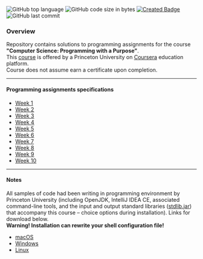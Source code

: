 ![GitHub top language](https://img.shields.io/github/languages/top/stasbutuzov/https://github.com/stasbutuzov/Computer-Science-Programming-with-a-Purpose?color=blue&label=Java&logo=Java&logoColor=red&style=flat-square)
![GitHub code size in bytes](https://img.shields.io/github/languages/code-size/stasbutuzov/https://github.com/stasbutuzov/Computer-Science-Programming-with-a-Purpose?color=blue&label=Code%20Size&style=flat-square) 
[![Created Badge](https://badges.pufler.dev/created/stasbutuzov/https://github.com/stasbutuzov/Computer-Science-Programming-with-a-Purpose?color=blue&label=Created&logoColor=red&style=flat-square)](https://github.com/stasbutuzov/Computer-Science-Programming-with-a-Purpose)
![GitHub last commit](https://img.shields.io/github/last-commit/stasbutuzov/https://github.com/stasbutuzov/Computer-Science-Programming-with-a-Purpose?color=blue&label=Last%20Commit&style=flat-square)
### Overview
Repository contains solutions to programming assignments for the course **"Computer Science: Programming with a Purpose"**.  
This [<ins>course</ins>](https://www.coursera.org/learn/cs-programming-java) is offered by a Princeton University on [<ins>Coursera</ins>](https://www.coursera.org/) education platform.  
Course does not assume earn a certificate upon completion.

---
#### Programming assignments specifications
- [<ins>Week 1</ins>](https://coursera.cs.princeton.edu/introcs/assignments/hello/specification.php)
- [<ins>Week 2</ins>](https://coursera.cs.princeton.edu/introcs/assignments/loops/specification.php)
- [<ins>Week 3</ins>](https://coursera.cs.princeton.edu/introcs/assignments/arrays/specification.php)
- [<ins>Week 4</ins>](https://coursera.cs.princeton.edu/introcs/assignments/io/specification.php)
- [<ins>Week 5</ins>](https://coursera.cs.princeton.edu/introcs/assignments/functions/specification.php)
- [<ins>Week 6</ins>](https://coursera.cs.princeton.edu/introcs/assignments/recursion/specification.php)
- [<ins>Week 7</ins>](https://coursera.cs.princeton.edu/introcs/assignments/performance/specification.php)
- [<ins>Week 8</ins>](https://coursera.cs.princeton.edu/introcs/assignments/oop1/specification.php)
- [<ins>Week 9</ins>](https://coursera.cs.princeton.edu/introcs/assignments/oop2/specification.php)
- [<ins>Week 10</ins>](https://coursera.cs.princeton.edu/introcs/assignments/barchart/specification.php)

---
#### Notes
All samples of code had been writing in programming environment by Princeton University (including OpenJDK, IntelliJ IDEA CE, associated command-line tools, and the input and output standard libraries ([<ins>stdlib.jar</ins>](https://introcs.cs.princeton.edu/java/stdlib/)) that accompany this course – choice options during installation). Links for download below.  
**Warning! Installation can rewrite your shell configuration file!**  

- [<ins>macOS</ins>](https://lift.cs.princeton.edu/java/mac/)
- [<ins>Windows</ins>](https://lift.cs.princeton.edu/java/windows/)
- [<ins>Linux</ins>](https://lift.cs.princeton.edu/java/linux/)